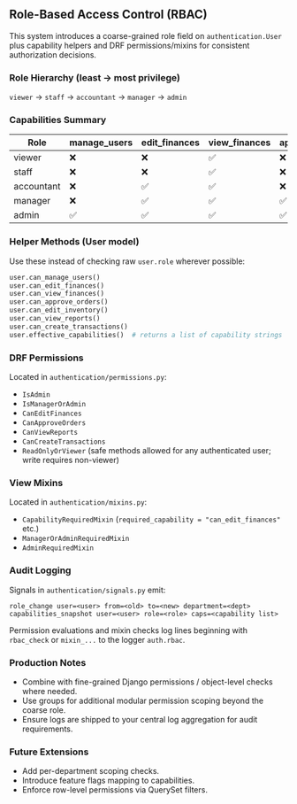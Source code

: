 ## Role-Based Access Control (RBAC)

This system introduces a coarse-grained role field on `authentication.User` plus capability
helpers and DRF permissions/mixins for consistent authorization decisions.

### Role Hierarchy (least → most privilege)
`viewer` → `staff` → `accountant` → `manager` → `admin`

### Capabilities Summary

| Role        | manage_users | edit_finances | view_finances | approve_orders | edit_inventory | view_reports | create_transactions | readonly |
|-------------|--------------|---------------|---------------|----------------|----------------|--------------|---------------------|----------|
| viewer      | ❌           | ❌            | ✅            | ❌             | ❌             | ✅           | ❌                  | ✅       |
| staff       | ❌           | ❌            | ✅            | ❌             | ❌             | ✅           | ✅                  | ❌       |
| accountant  | ❌           | ✅            | ✅            | ❌             | ❌             | ✅           | ✅                  | ❌       |
| manager     | ❌           | ✅            | ✅            | ✅             | ✅             | ✅           | ✅                  | ❌       |
| admin       | ✅           | ✅            | ✅            | ✅             | ✅             | ✅           | ✅                  | ❌       |

### Helper Methods (User model)
Use these instead of checking raw `user.role` wherever possible:

```python
user.can_manage_users()
user.can_edit_finances()
user.can_view_finances()
user.can_approve_orders()
user.can_edit_inventory()
user.can_view_reports()
user.can_create_transactions()
user.effective_capabilities()  # returns a list of capability strings
```

### DRF Permissions
Located in `authentication/permissions.py`:

- `IsAdmin`
- `IsManagerOrAdmin`
- `CanEditFinances`
- `CanApproveOrders`
- `CanViewReports`
- `CanCreateTransactions`
- `ReadOnlyOrViewer` (safe methods allowed for any authenticated user; write requires non-viewer)

### View Mixins
Located in `authentication/mixins.py`:

- `CapabilityRequiredMixin` (`required_capability = "can_edit_finances"` etc.)
- `ManagerOrAdminRequiredMixin`
- `AdminRequiredMixin`

### Audit Logging
Signals in `authentication/signals.py` emit:

```
role_change user=<user> from=<old> to=<new> department=<dept>
capabilities_snapshot user=<user> role=<role> caps=<capability list>
```

Permission evaluations and mixin checks log lines beginning with `rbac_check` or `mixin_...` to the logger `auth.rbac`.

### Production Notes
- Combine with fine-grained Django permissions / object-level checks where needed.
- Use groups for additional modular permission scoping beyond the coarse role.
- Ensure logs are shipped to your central log aggregation for audit requirements.

### Future Extensions
- Add per-department scoping checks.
- Introduce feature flags mapping to capabilities.
- Enforce row-level permissions via QuerySet filters.
